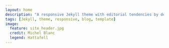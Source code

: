 ```yaml
---
layout: home
description: "A responsive Jekyll theme with editorial tendencies by designer Michael Rose."
tags: [Jekyll, theme, responsive, blog, template]
image:
  feature: site_header.jpg
  credit: Michel Blanc
  legend: Hattafell
---
```

